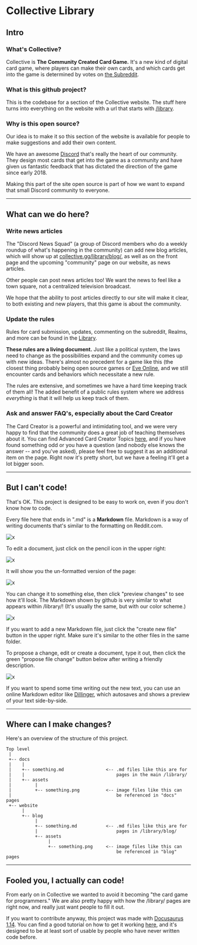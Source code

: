 # Collective Library

## Intro

### What's Collective?

Collective is **The Community Created Card Game.** It's a new kind of digital card game, where players can make their own cards, and which cards get into the game is determined by votes on [the Subreddit](https://reddit.com/r/collectivecg).

### What is this github project?

This is the codebase for a section of the Collective website. The stuff here turns into everything on the website with a url that starts with [/library](https://www.collective.gg/library/).

### Why is this open source?

Our idea is to make it so this section of the website is available for people to make suggestions and add their own content.

We have an awesome [Discord](https://discord.gg/C8fTNVt) that's really the heart of our community. They design most cards that get into the game as a community and have given us fantastic feedback that has dictated the direction of the game since early 2018.

Making this part of the site open source is part of how we want to expand that small Discord community to everyone.

---

## What can we do here?

### Write news articles

The "Discord News Squad" (a group of Discord members who do a weekly roundup of what's happening in the community) can add new blog articles, which will show up at [collective.gg/library/blog/](https://www.collective.gg/library/blog/), as well as on the front page and the upcoming "community" page on our website, as news articles.

Other people can post news articles too! We want the news to feel like a town square, not a centralized television broadcast.

We hope that the ability to post articles directly to our site will make it clear, to both existing and new players, that this game is about the community.

### Update the rules

Rules for card submission, updates, commenting on the subreddit, Realms, and more can be found in the [Library](https://www.collective.gg/library/rules-subreddit/).

**These rules are a living document.** Just like a political system, the laws need to change as the possibilities expand and the community comes up with new ideas. There's almost no precedent for a game like this (the closest thing probably being open source games or [Eve Online](https://www.eveonline.com/), and we still encounter cards and behaviors which necessitate a new rule.

The rules are extensive, and sometimes we have a hard time keeping track of them all! The added benefit of a public rules system where we address _everything_ is that it will help us keep track of them.

### Ask and answer FAQ's, especially about the Card Creator

The Card Creator is a powerful and intimidating tool, and we were very happy to find that the community does a great job of teaching themselves about it. You can find Advanced Card Creator Topics [here](https://www.collective.gg/library/card-creator-advanced/), and if you have found something odd or you have a question (and nobody else knows the answer -- and you've asked), please feel free to suggest it as an additional item on the page. Right now it's pretty short, but we have a feeling it'll get a lot bigger soon.

---

## But I can't code!

That's OK. This project is designed to be easy to work on, even if you don't know how to code.

Every file here that ends in ".md" is a **Markdown** file. Markdown is a way of writing documents that's similar to the formatting on Reddit.com.

![x](https://i.gyazo.com/dd662d9e8e9e57b375c5c102e8b22b3f.png)

To edit a document, just click on the pencil icon in the upper right:

![x](https://i.gyazo.com/91b9c411957615be699fd48362b72e5b.png)

It will show you the un-formatted version of the page:

![x](https://i.gyazo.com/75c9179cbfe387e9d5b04bac90284753.png)

You can change it to something else, then click "preview changes" to see how it'll look. The Markdown shown by github is very similar to what appears within /library/! (It's usually the same, but with our color scheme.)

![x](https://i.gyazo.com/c8238fbb4db6a318ede6c737df8cd8f2.png)

If you want to add a new Markdown file, just click the "create new file" button in the upper right. Make sure it's similar to the other files in the same folder.

To propose a change, edit or create a document, type it out, then click the green "propose file change" button below after writing a friendly description.

![x](https://i.gyazo.com/7d1de03bca2a51c389b2d0363039ac39.png)

If you want to spend some time writing out the new text, you can use an online Markdown editor like [Dillinger](https://dillinger.io/), which autosaves and shows a preview of your text side-by-side.

---

## Where can I make changes?

Here's an overview of the structure of this project.

```
Top level
 |
 +-- docs
 |    |
 |    +-- something.md                <-- .md files like this are for
 |    |                                   pages in the main /library/
 |    +-- assets
 |         |
 |         +-- something.png          <-- image files like this can
 |                                        be referenced in "docs" pages
 +-- website
      |
      +-- blog
           |
           +-- something.md           <-- .md files like this are for
           |                              pages in /library/blog/
           +-- assets
                |
                +-- something.png     <-- image files like this can
                                          be referenced in "blog" pages
```

---

## Fooled you, I actually can code!

From early on in Collective we wanted to avoid it becoming "the card game for programmers." We are also pretty happy with how the /library/ pages are right now, and really just want people to fill it out.

If you want to contribute anyway, this project was made with [Docusaurus 1.14](https://docusaurus.io/). You can find a good tutorial on how to get it working [here](https://docusaurus.io/docs/en/tutorial-setup), and it's designed to be at least sort of usable by people who have never written code before.
